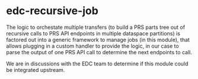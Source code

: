 # edc-recursive-job

The logic to orchestate multiple transfers (to build a PRS parts tree out of recursive calls to PRS API endpoints in
multiple dataspace partitions)
is factored out into a generic framework to manage jobs (in this module), that allows plugging in a custom handler to
provide the logic, in our case to parse the output of one PRS API call to determine the next endpoints to call.

We are in discussions with the EDC team to determine if this module could be integrated upstream.
